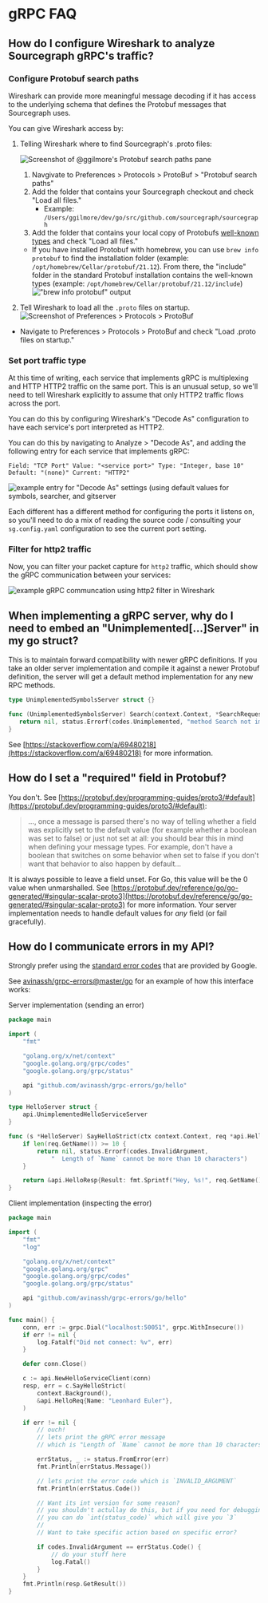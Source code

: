 # gRPC FAQ

## How do I configure Wireshark to analyze Sourcegraph gRPC's traffic?

### Configure Protobuf search paths

Wireshark can provide more meaningful message decoding if it has access to the underlying schema that defines the Protobuf messages that Sourcegraph uses.

You can give Wireshark access by:

1.  Telling Wireshark where to find Sourcegraph's .proto files:

    ![Screenshot of @ggilmore's Protobuf search paths pane](https://storage.googleapis.com/sourcegraph-assets/ProtobufSearchPaths.png)

    1. Navgivate to Preferences > Protocols > ProtoBuf > "Protobuf search paths"
    1. Add the folder that contains your Sourcegraph checkout and check "Load all files."
       - Example: `/Users/ggilmore/dev/go/src/github.com/sourcegraph/sourcegraph`
    1. Add the folder that contains your local copy of Protobufs [well-known types](https://protobuf.dev/reference/protobuf/google.protobuf/) and check "Load all files."

    - If you have installed Protobuf with homebrew, you can use `brew info protobuf` to find the installation folder (example: `/opt/homebrew/Cellar/protobuf/21.12`). From there, the "include" folder in the standard Protobuf installation contains the well-known types (example: `/opt/homebrew/Cellar/protobuf/21.12/include`)
      !["brew info protobuf" output](https://storage.googleapis.com/sourcegraph-assets/BrewInfoProtobuf.png)

1.  Tell Wireshark to load all the `.proto` files on startup.
    ![Screenshot of Preferences > Protocols > ProtoBuf](https://storage.googleapis.com/sourcegraph-assets/ProtobufPreferencesPane.png)

- Navigate to Preferences > Protocols > ProtoBuf and check "Load .proto files on startup."

### Set port traffic type

At this time of writing, each service that implements gRPC is multiplexing and HTTP HTTP2 traffic on the same port. This is an unusual setup, so we'll need to tell Wireshark explicitly to assume that only HTTP2 traffic flows across the port.

You can do this by configuring Wireshark's "Decode As" configuration to have each service's port interpreted as HTTP2.

You can do this by navigating to Analyze > "Decode As", and adding the following entry for each service that implements gRPC:

```text
Field: "TCP Port" Value: "<service port>" Type: "Integer, base 10" Default: "(none)" Current: "HTTP2"
```

![example entry for "Decode As" settings (using default values for symbols, searcher, and gitserver](https://storage.googleapis.com/sourcegraph-assets/WiresharkDecodeAs.png)

Each different has a different method for configuring the ports it listens on, so you'll need to do a mix of reading the source code / consulting your `sg.config.yaml` configuration to see the current port setting.

### Filter for http2 traffic

Now, you can filter your packet capture for `http2` traffic, which should show the gRPC communication between your services:

![example gRPC communcation using http2 filter in Wireshark](https://storage.googleapis.com/sourcegraph-assets/WiresharkgRPCExample.png)

## When implementing a gRPC server, why do I need to embed an "Unimplemented[...]Server" in my go struct?

This is to maintain forward compatibility with newer gRPC definitions. If you take an older server implementation and compile it against a newer Protobuf definition, the server will get a default method implementation for any new RPC methods.

```go
type UnimplementedSymbolsServer struct {}

func (UnimplementedSymbolsServer) Search(context.Context, *SearchRequest) (*SymbolsResponse, error) {
   return nil, status.Errorf(codes.Unimplemented, "method Search not implemented")
}
```

See [https://stackoverflow.com/a/69480218](https://stackoverflow.com/a/69480218) for more information.

## How do I set a "required" field in Protobuf?

You don't. See [https://protobuf.dev/programming-guides/proto3/#default](https://protobuf.dev/programming-guides/proto3/#default):

> ..., once a message is parsed there's no way of telling whether a field was explicitly set to the default value (for example whether a boolean was set to false) or just not set at all: you should bear this in mind when defining your message types. For example, don't have a boolean that switches on some behavior when set to false if you don't want that behavior to also happen by default...

It is always possible to leave a field unset. For Go, this value will be the 0 value when unmarshalled. See [https://protobuf.dev/reference/go/go-generated/#singular-scalar-proto3](https://protobuf.dev/reference/go/go-generated/#singular-scalar-proto3) for more information. Your server implementation needs to handle default values for _any_ field (or fail gracefully).

## How do I communicate errors in my API?

Strongly prefer using the [standard error codes](https://cloud.google.com/apis/design/errors#error_model) that are provided by Google.

See [avinassh/grpc-errors@master/go](https://github.com/avinassh/grpc-errors/tree/master/go) for an example of how this interface works:

Server implementation (sending an error)

```go
package main

import (
	"fmt"

	"golang.org/x/net/context"
	"google.golang.org/grpc/codes"
	"google.golang.org/grpc/status"

	api "github.com/avinassh/grpc-errors/go/hello"
)

type HelloServer struct {
	api.UnimplementedHelloServiceServer
}

func (s *HelloServer) SayHelloStrict(ctx context.Context, req *api.HelloReq) (*api.HelloResp, error) {
	if len(req.GetName()) >= 10 {
		return nil, status.Errorf(codes.InvalidArgument,
			"  Length of `Name` cannot be more than 10 characters")
	}

	return &api.HelloResp{Result: fmt.Sprintf("Hey, %s!", req.GetName())}, nil
}

```

Client implementation (inspecting the error)

```go
package main

import (
	"fmt"
	"log"

	"golang.org/x/net/context"
	"google.golang.org/grpc"
	"google.golang.org/grpc/codes"
	"google.golang.org/grpc/status"

	api "github.com/avinassh/grpc-errors/go/hello"
)

func main() {
	conn, err := grpc.Dial("localhost:50051", grpc.WithInsecure())
	if err != nil {
		log.Fatalf("Did not connect: %v", err)
	}

	defer conn.Close()

	c := api.NewHelloServiceClient(conn)
	resp, err = c.SayHelloStrict(
		context.Background(),
		&api.HelloReq{Name: "Leonhard Euler"},
	)

	if err != nil {
		// ouch!
		// lets print the gRPC error message
		// which is "Length of `Name` cannot be more than 10 characters"

		errStatus, _ := status.FromError(err)
		fmt.Println(errStatus.Message())

		// lets print the error code which is `INVALID_ARGUMENT`
		fmt.Println(errStatus.Code())

		// Want its int version for some reason?
		// you shouldn't actullay do this, but if you need for debugging,
		// you can do `int(status_code)` which will give you `3`
		//
		// Want to take specific action based on specific error?

		if codes.InvalidArgument == errStatus.Code() {
			// do your stuff here
			log.Fatal()
		}
	}
	fmt.Println(resp.GetResult())
}
```
